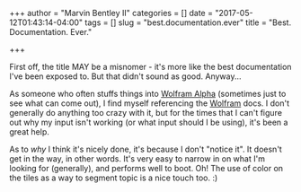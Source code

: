 +++
author = "Marvin Bentley II"
categories = []
date = "2017-05-12T01:43:14-04:00"
tags = []
slug = "best.documentation.ever"
title = "Best. Documentation. Ever."

+++

First off, the title MAY be a misnomer - it's more like the best documentation I've been exposed to. But that didn't sound as good. Anyway...

As someone who often stuffs things into [Wolfram Alpha](//www.wolframalpha.com) (sometimes just to see what can come out), I find myself referencing the [Wolfram](https://reference.wolfram.com/language/) docs. I don't generally do anything too crazy with it, but for the times that I can't figure out why my input isn't working (or what input should I be using), it's been a great help.

As to *why* I think it's nicely done, it's because I don't "notice it". It doesn't get in the way, in other words. It's very easy to narrow in on what I'm looking for (generally), and performs well to boot. Oh! The use of color on the tiles as a way to segment topic is a nice touch too. :)